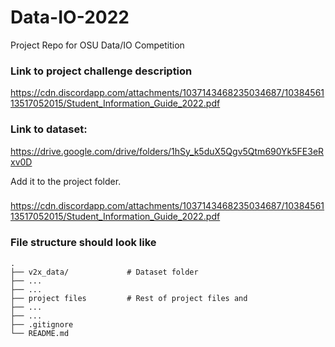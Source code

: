 # Data-IO-2022
Project Repo for OSU Data/IO Competition
### Link to project challenge description
https://cdn.discordapp.com/attachments/1037143468235034687/1038456113517052015/Student_Information_Guide_2022.pdf

### Link to dataset:
https://drive.google.com/drive/folders/1hSy_k5duX5Qgv5Qtm690Yk5FE3eRxv0D

Add it to the project folder. 

### 
https://cdn.discordapp.com/attachments/1037143468235034687/1038456113517052015/Student_Information_Guide_2022.pdf

### File structure should look like
    .
    ├── v2x_data/             # Dataset folder
    ├── ...
    ├── ...
    ├── project files         # Rest of project files and
    ├── ...
    ├── ...
    ├── .gitignore
    └── README.md


